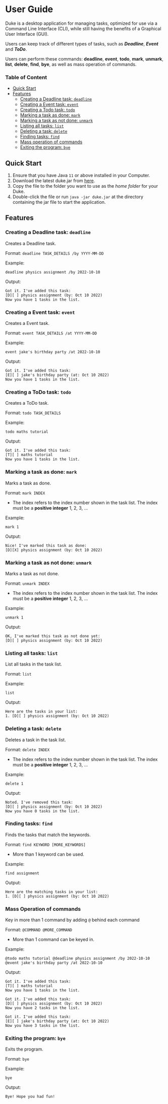 # User Guide

Duke is a desktop application for managing tasks, optimized for use via a Command Line Interface (CLI),
while still having the benefits of a Graphical User Interface (GUI).

Users can keep track of different types of tasks, such as ***Deadline***, ***Event*** and ***ToDo***.

Users can perform these commands: **deadline**, **event**, **todo**, **mark**, **unmark**, **list**,
**delete**, **find**, **bye**, as well as mass operation of commands.

### Table of Content
- [Quick Start](#quick-start)
- [Features](#features)
  - [Creating a Deadline task: `deadline`](#creating-a-deadline-task-deadline)
  - [Creating a Event task: `event`](#creating-a-event-task-event)
  - [Creating a Todo task: `todo`](#creating-a-todo-task-todo)
  - [Marking a task as done: `mark`](#marking-a-task-as-done-mark)
  - [Marking a task as not done: `unmark`](#marking-a-task-as-not-done-unmark)
  - [Listing all tasks: `list`](#listing-all-tasks-list)
  - [Deleting a task: `delete`](#deleting-a-task-delete)
  - [Finding tasks: `find`](#finding-tasks-find)
  - [Mass operation of commands](#mass-operation-of-commands)
  - [Exiting the program: `bye`](#exiting-the-program-bye)

## Quick Start
1. Ensure that you have Java `11` or above installed in your Computer.
2. Download the latest duke.jar from [here](https://github.com/Puakii/ip/releases).
3. Copy the file to the folder you want to use as the _home folder_ for your Duke.
4. Double-click the file or run `java -jar duke.jar` at the directory containing the jar file to start the application.

## Features 

### Creating a Deadline task: `deadline`

Creates a Deadline task.

Format: `deadline TASK_DETAILS /by YYYY-MM-DD`

Example:

`deadline physics assignment /by 2022-10-10`

Output:
```
Got it. I've added this task:
[D][ ] physics assignment (by: Oct 10 2022)
Now you have 1 tasks in the list.
```

### Creating a Event task: `event`

Creates a Event task.

Format: `event TASK_DETAILS /at YYYY-MM-DD`

Example:

`event jake's birthday party /at 2022-10-10`

Output:
```
Got it. I've added this task:
[E][ ] jake's birthday party (at: Oct 10 2022)
Now you have 1 tasks in the list.
```

### Creating a ToDo task: `todo`

Creates a ToDo task.

Format: `todo TASK_DETAILS`

Example:

`todo maths tutorial`

Output:
```
Got it. I've added this task:
[T][ ] maths tutorial
Now you have 1 tasks in the list.
```

### Marking a task as done: `mark`

Marks a task as done.

Format: `mark INDEX`

- The index refers to the index number shown in the task list. 
  The index must be a **positive integer** 1, 2, 3, ...

Example:

`mark 1`

Output:
```
Nice! I've marked this task as done:
[D][X] physics assignment (by: Oct 10 2022)
```

### Marking a task as not done: `unmark`

Marks a task as not done.

Format: `unmark INDEX`

- The index refers to the index number shown in the task list.
  The index must be a **positive integer** 1, 2, 3, ...

Example:

`unmark 1`

Output:
```
OK, I've marked this task as not done yet:
[D][ ] physics assignment (by: Oct 10 2022)
```

### Listing all tasks: `list`

List all tasks in the task list.

Format: `list`

Example:

`list`

Output:
```
Here are the tasks in your list:
1. [D][ ] physics assignment (by: Oct 10 2022)
```

### Deleting a task: `delete`

Deletes a task in the task list.

Format: `delete INDEX`

- The index refers to the index number shown in the task list.
  The index must be a **positive integer** 1, 2, 3, ...

Example:

`delete 1`

Output:
```
Noted. I've removed this task:
[D][ ] physics assignment (by: Oct 10 2022)
Now you have 0 tasks in the list.
```

### Finding tasks: `find`

Finds the tasks that match the keywords.

Format: `find KEYWORD [MORE_KEYWORDS]`

- More than 1 keyword can be used.

Example:

`find assignment`

Output:
```
Here are the matching tasks in your list:
1. [D][ ] physics assignment (by: Oct 10 2022)
```

### Mass Operation of commands

Key in more than 1 command by adding `@` behind each command

Format: `@COMMAND @MORE_COMMAND`

- More than 1 command can be keyed in.

Example:

`@todo maths tutorial @deadline physics assignment /by 2022-10-10 
 @event jake's birthday party /at 2022-10-10`

Output:
```
Got it. I've added this task:
[T][ ] maths tutorial
Now you have 1 tasks in the list.

Got it. I've added this task:
[D][ ] physics assignment (by: Oct 10 2022)
Now you have 2 tasks in the list.

Got it. I've added this task:
[E][ ] jake's birthday party (at: Oct 10 2022)
Now you have 3 tasks in the list.
```

### Exiting the program: `bye`

Exits the program.

Format: `bye`

Example:

`bye`

Output:
```
Bye! Hope you had fun!
```